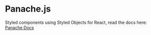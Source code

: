 # Panache.js

Styled components using Styled Objects for React, read the docs here: [Panache Docs](https://panachejs.netlify.app/)
